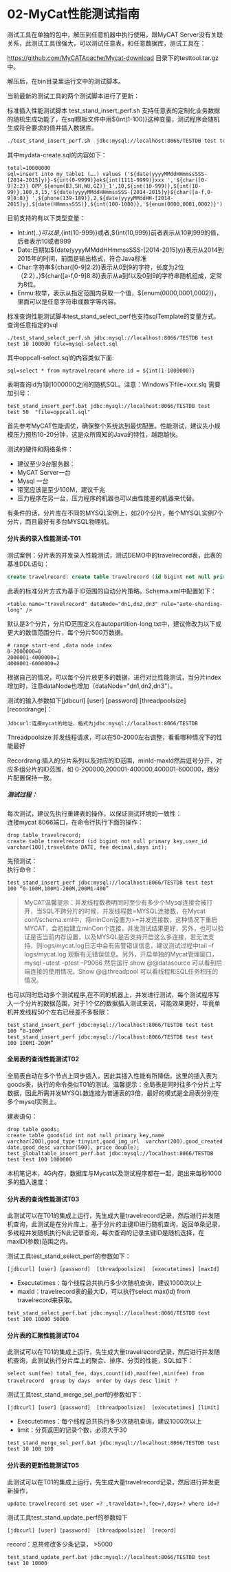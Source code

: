 # 02-MyCat性能测试指南

测试工具在单独的包中，解压到任意机器中执行使用，跟MyCAT Server没有关联关系，此测试工具很强大，可以测试任意表，和任意数据库，测试工具在：

https://github.com/MyCATApache/Mycat-download 目录下的testtool.tar.gz中。

解压后，在bin目录里运行文中的测试脚本。

当前最新的测试工具的两个测试脚本进行了更新：

标准插入性能测试脚本 test_stand_insert_perf.sh 支持任意表的定制化业务数据的随机生成功能了，在sql模板文件中用${int(1-100)}这种变量，测试程序会随机生成符合要求的值并插入数据库。
```bash
./test_stand_insert_perf.sh  jdbc:mysql://localhost:8066/TESTDB test test 10  file=mydata-create.sql
```

其中mydata-create.sql的内容如下：
```
total=10000000
sql=insert into my_table1 (….) values ('${date(yyyyMMddHHmmssSSS-[2014-2015]y)}-${int(0-9999)}ok${int(1111-9999)}xxx ','${char([0-9]2:2)} OPP_${enum(BJ,SH,WU,GZ)}_1',10,${int(10-999)},${int(10-99)},100,3,15,'${date(yyyyMMddHHmmssSSS-[2014-2015]y}${char([a-f,0-9]8:8)} ',${phone(139-189)},2,${date(yyyyMMddHH-[2014-2015]y},${date(HHmmssSSS)},${int(100-1000)},'${enum(0000,0001,0002)}')
```

目前支持的有以下类型变量：
- Int:${int(..)} 可以是,${int(10-999)}或者,${int(10,999)}前者表示从10到999的值，后者表示10或者999
- Date:日期如${date(yyyyMMddHHmmssSSS-[2014-2015]y)}表示从2014到2015年的时间，前面是输出格式，符合Java标准
- Char:字符串${char([0-9]2:2)}表示从0到9的字符，长度为2位（2:2），}${char([a-f,0-9]8:8)}表示从a到f以及0到9的字符串随机组成，定常为8位。
- Enmu:枚举，表示从指定范围内获取一个值，${enum(0000,0001,0002)}，里面可以是任意字符串或数字等内容。

标准查询性能测试脚本test_stand_select_perf也支持sqlTemplate的变量方式，查询任意指定的sql
```
./test_stand_select_perf.sh jdbc:mysql://localhost:8066/TESTDB test test 10 100000 file=mysql-select.sql
```
其中oppcall-select.sql的内容类似下面:
```
sql=select * from mytravelrecord where id = ${int(1-1000000)}
```
表明查询id为1到1000000之间的随机SQL。注意：Windows下file=xxx.slq  需要加引号：
```
test_stand_insert_perf.bat jdbc:mysql://localhost:8066/TESTDB test test 50  "file=oppcall.sql"
```

首先参考MyCAT性能调优，确保整个系统达到最优配置。性能测试，建议先小规模压力预热10-20分钟，这是众所周知的Java的特性，越跑越快。


测试的硬件和网络条件：
- 建议至少3台服务器：
- MyCAT Server一台
- Mysql 一台
- 带宽应该是至少100M，建议千兆
- 压力程序在另一台，压力程序的机器也可以由性能差的机器来代替。

有条件的话，分片库在不同的MYSQL实例上，如20个分片，每个MYSQL实例7个分片，而且最好有多台MYSQL物理机。

#### 分片表的录入性能测试-T01
测试案例：分片表的并发录入性能测试，测试DEMO中的travelrecord表，此表的基准DDL语句：
```sql
create travelrecord: create table travelrecord (id bigint not null primary key,user_id varchar(100),traveldate DATE, fee decimal,days int);
```

此表的标准分片方式为基于ID范围的自动分片策略。Schema.xml中配置如下：
```
<table name="travelrecord" dataNode="dn1,dn2,dn3" rule="auto-sharding-long" />
```
默认是3个分片，分片ID范围定义在autopartition-long.txt中，建议修改为以下或更大的数值范围分片，每个分片500万数据。

```
# range start-end ,data node index
0-2000000=0
2000001-4000000=1
4000001-6000000=2
```
根据自己的情况，可以每个分片放更多的数据，进行对比性能测试，当分片index增加时，注意dataNode也增加（dataNode="dn1,dn2,dn3"）。

测试的输入参数如下[jdbcurl] [user] [password]  [threadpoolsize]  [recordrange]：
```
Jdbcurl:连接mycat的地址，格式为jdbc:mysql://localhost:8066/TESTDB 
```

Threadpoolsize:并发线程请求，可以在50-2000左右调整，看看哪种情况下的性能最好

Recordrang:插入的分片系列以及对应的ID范围，minId-maxId然后逗号分开，对应多组分片的ID范围，如 0-200000,200001-400000,400001-600000，跟分片配置保持一致。 


##### 测试过程：
每次测试，建议先执行重建表的操作，以保证测试环境的一致性：    
连接mycat 8066端口，在命令行执行下面的操作：    
```
drop table travelrecord;
create table travelrecord (id bigint not null primary key,user_id varchar(100),traveldate DATE, fee decimal,days int);
```
先预测试：   
执行命令：   
```
test_stand_insert_perf jdbc:mysql://localhost:8066/TESTDB test test 100 “0-100M,100M1-200M,200M1-400”
```

> MyCAT温馨提示：并发线程数表明同时至少有多少个Mysql连接会被打开，当SQL不跨分片的时候，并发线程数=MYSQL连接数，在Mycat conf/schema.xml中，将minCon设置为>=并发连接数，这种情况下重启MYCAT，会初始建立minCon个连接，并发测试结果更好，另外，也可以验证是否当前内存设置，以及MYSQL是否支持开启这么多连接，若无法支持，则logs/mycat.log日志中会有告警错误信息，建议测试过程中tail –f logs/mycat.log 观察有无错误信息。另外，开启单独的Mycat管理窗口，mysql –utest –ptest –P9066 然后运行 show @@datasource 可以看到后端连接的使用情况。Show @@threadpool 可以看线程和SQL任务积压的情况。

也可以同时启动多个测试程序,在不同的机器上，并发进行测试，每个测试程序写入一个分片的数据范围，对于1个亿的数据插入测试来说，可能效果更好，毕竟单机并发线程50个左右已经差不多极限：
```
test_stand_insert_perf jdbc:mysql://localhost:8066/TESTDB test test 100 “0-100M”
test_stand_insert_perf jdbc:mysql://localhost:8066/TESTDB test test 100 100M1-200M”
```

#### 全局表的查询性能测试T02
全局表自动在多个节点上同步插入，因此其插入性能有所降低，这里的插入表为goods表，执行的命令类似T01的测试。温馨提示：全局表是同时往多个分片上写数据，因此所需并发MYSQL数连接为普通表的3倍，最好的模式是全局表分别在多个mysql实例上。

建表语句：
```
drop table goods;
create table goods(id int not null primary key,name varchar(200),good_type tinyint,good_img_url  varchar(200),good_created date,good_desc varchar(500), price double);
test_globaltable_insert_perf.bat jdbc:mysql://localhost:8066/TESTDB test test 100 1000000
```
本机笔记本，4G内存，数据库与Mycat以及测试程序都在一起，跑出来每秒1000多的插入速度：


#### 分片表的查询性能测试T03
此测试可以在T01的集成上运行，先生成大量travelrecord记录，然后进行并发随机查询，此测试是在分片库上，基于分片的主键ID进行随机查询，返回单条记录，多线程并发随机执行N此记录查询，每次查询的记录主键ID是随机选择，在maxID(参数)范围之内。

测试工具test_stand_select_perf的参数如下：
```
[jdbcurl] [user] [password]  [threadpoolsize]  [executetimes] [maxId]
```
- Executetimes：每个线程总共执行多少次随机查询，建议1000次以上
- maxId：travelrecord表的最大ID，可以执行select max(id) from travelrecord来获取。

```
test_stand_select_perf.bat jdbc:mysql://localhost:8066/TESTDB test test 100 10000 50000
```

#### 分片表的汇聚性能测试T04
此测试可以在T01的集成上运行，先生成大量travelrecord记录，然后进行并发随机查询，此测试执行分片库上的聚合、排序、分页的性能，SQL如下：
```
select sum(fee) total_fee, days,count(id),max(fee),min(fee) from  travelrecord  group by days  order by days desc limit ？
```

测试工具test_stand_merge_sel_perf的参数如下：    
```
[jdbcurl] [user] [password]  [threadpoolsize]  [executetimes] [limit]
```
- Executetimes：每个线程总共执行多少次随机查询，建议1000次以上
- limit：分页返回的记录个数，必须大于30
```
test_stand_merge_sel_perf.bat jdbc:mysql://localhost:8066/TESTDB test test 10 100 100
```


#### 分片表的更新性能测试T05
此测试可以在T01的集成上运行，先生成大量travelrecord记录，然后进行并发更新操作，
```
update travelrecord set user =? ,traveldate=?,fee=?,days=? where id=?
```
测试工具test_stand_update_perf的参数如下
```
[jdbcurl] [user] [password]  [threadpoolsize]  [record]
```
record：总共修改多少条记录， >5000
```
test_stand_update_perf.bat jdbc:mysql://localhost:8066/TESTDB test test 10 10000
```


